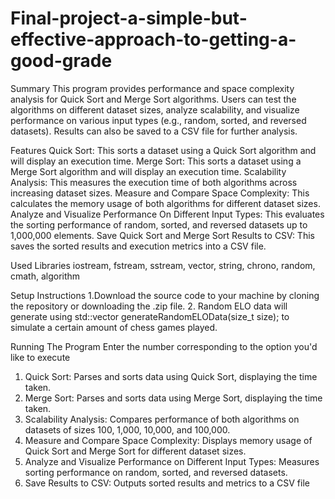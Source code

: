 # Final-project-a-simple-but-effective-approach-to-getting-a-good-grade
Summary
This program provides performance and space complexity analysis for Quick Sort and Merge Sort algorithms. 
Users can test the algorithms on different dataset sizes, analyze scalability, and visualize performance on various input types (e.g., random, sorted, and reversed datasets). Results can also be saved to a CSV file for further analysis.

Features
Quick Sort: This sorts a dataset using a Quick Sort algorithm and will display an execution time.
Merge Sort: This sorts a dataset using a Merge Sort algorithm and will display an execution time.
Scalability Analysis: This measures the execution time of both algorithms across increasing dataset sizes.
Measure and Compare Space Complexity: This calculates the memory usage of both algorithms for different dataset sizes.
Analyze and Visualize Performance On Different Input Types: This evaluates the sorting performance of random, sorted, and reversed datasets up to 1,000,000 elements.
Save Quick Sort and Merge Sort Results to CSV: This saves the sorted results and execution metrics into a CSV file.

Used Libraries
iostream, fstream, sstream, vector, string, chrono, random, cmath, algorithm

Setup Instructions
1.Download the source code to your machine by cloning the repository or downloading the .zip file.
2. Random ELO data will generate using std::vector<int> generateRandomELOData(size_t size); to simulate a certain amount of chess games played.

Running The Program
Enter the number corresponding to the option you'd like to execute
1. Quick Sort: Parses and sorts data using Quick Sort, displaying the time taken.
2. Merge Sort: Parses and sorts data using Merge Sort, displaying the time taken.
3. Scalability Analysis: Compares performance of both algorithms on datasets of sizes 100, 1,000, 10,000, and 100,000.
4. Measure and Compare Space Complexity: Displays memory usage of Quick Sort and Merge Sort for different dataset sizes.
5. Analyze and Visualize Performance on Different Input Types: Measures sorting performance on random, sorted, and reversed datasets.
6. Save Results to CSV: Outputs sorted results and metrics to a CSV file
